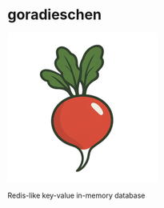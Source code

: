 # goradieschen

![Go Radieschen Logo](https://github.com/pilosus/goradieschen/blob/main/assets/logo.png?raw=true)

Redis-like key-value in-memory database
